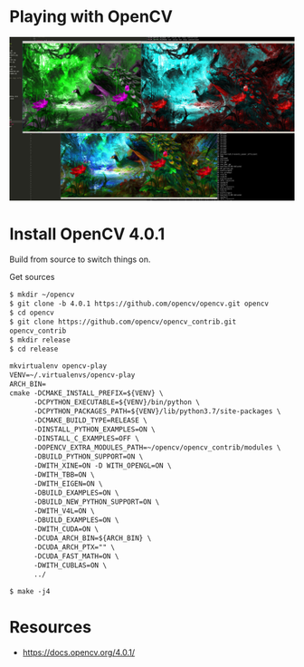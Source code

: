 # Playing with OpenCV

![Peacocks](./pics/grab.jpg)

# Install OpenCV 4.0.1


Build from source to switch things on.

Get sources

```
$ mkdir ~/opencv
$ git clone -b 4.0.1 https://github.com/opencv/opencv.git opencv
$ cd opencv
$ git clone https://github.com/opencv/opencv_contrib.git opencv_contrib
$ mkdir release
$ cd release
```



```
mkvirtualenv opencv-play
VENV=~/.virtualenvs/opencv-play
ARCH_BIN=
cmake -DCMAKE_INSTALL_PREFIX=${VENV} \
      -DCPYTHON_EXECUTABLE=${VENV}/bin/python \
      -DCPYTHON_PACKAGES_PATH=${VENV}/lib/python3.7/site-packages \
      -DCMAKE_BUILD_TYPE=RELEASE \
      -DINSTALL_PYTHON_EXAMPLES=ON \
      -DINSTALL_C_EXAMPLES=OFF \
      -DOPENCV_EXTRA_MODULES_PATH=~/opencv/opencv_contrib/modules \
      -DBUILD_PYTHON_SUPPORT=ON \
      -DWITH_XINE=ON -D WITH_OPENGL=ON \
      -DWITH_TBB=ON \
      -DWITH_EIGEN=ON \
      -DBUILD_EXAMPLES=ON \
      -DBUILD_NEW_PYTHON_SUPPORT=ON \
      -DWITH_V4L=ON \
      -DBUILD_EXAMPLES=ON \
      -DWITH_CUDA=ON \
      -DCUDA_ARCH_BIN=${ARCH_BIN} \
      -DCUDA_ARCH_PTX="" \
      -DCUDA_FAST_MATH=ON \
      -DWITH_CUBLAS=ON \ 
      ../
```

```
$ make -j4
```

# Resources

 - https://docs.opencv.org/4.0.1/
